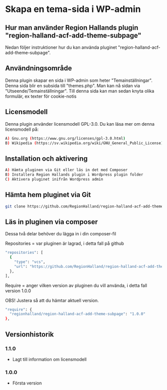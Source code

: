 # Skapa en tema-sida i WP-admin

## Hur man använder Region Hallands plugin "region-halland-acf-add-theme-subpage"

Nedan följer instruktioner hur du kan använda pluginet "region-halland-acf-add-theme-subpage".


## Användningsområde

Denna plugin skapar en sida i WP-admin som heter "Temainställningar".
Denna sida blir en subsida till "themes.php".
Man kan nå sidan via "Utseende/Temainställningar".
Till denna sida kan man sedan knyta olika formulär, ex texter för cookie-notis


## Licensmodell

Denna plugin använder licensmodell GPL-3.0. Du kan läsa mer om denna licensmodell på:
```sh
A) Gnu.org (https://www.gnu.org/licenses/gpl-3.0.html)
B) Wikipedia (https://sv.wikipedia.org/wiki/GNU_General_Public_License)
```

## Installation och aktivering

```sh
A) Hämta pluginen via Git eller läs in det med Composer
B) Installera Region Hallands plugin i Wordpress plugin folder
C) Aktivera pluginet inifrån Wordpress admin
```


## Hämta hem pluginet via Git

```sh
git clone https://github.com/RegionHalland/region-halland-acf-add-theme-subpage.git
```


## Läs in pluginen via composer

Dessa två delar behöver du lägga in i din composer-fil

Repositories = var pluginen är lagrad, i detta fall på github

```sh
"repositories": [
  {
    "type": "vcs",
    "url": "https://github.com/RegionHalland/region-halland-acf-add-theme-subpage.git"
  },
],
```
Require = anger vilken version av pluginen du vill använda, i detta fall version 1.0.0

OBS! Justera så att du hämtar aktuell version.

```sh
"require": {
  "regionhalland/region-halland-acf-add-theme-subpage": "1.0.0"
},
```


## Versionhistorik

### 1.1.0
- Lagt till information om licensmodell

### 1.0.0
- Första version
